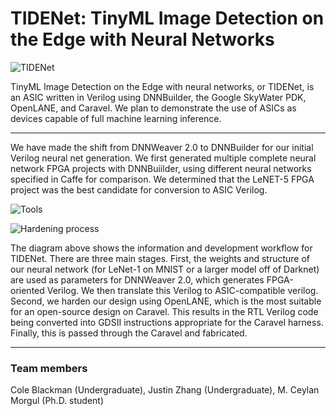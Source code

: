 # TIDENet: TinyML Image Detection on the Edge with Neural Networks

![TIDENet](https://user-images.githubusercontent.com/20258533/127727938-ccdee7c5-3582-4c0c-a487-ed6c02af17ac.png)


TinyML Image Detection on the Edge with neural networks, or TIDENet, is an ASIC written in Verilog using DNNBuilder, the Google SkyWater PDK, OpenLANE, and Caravel. We plan to demonstrate the use of ASICs as devices capable of full machine learning inference.

---

We have made the shift from DNNWeaver 2.0 to DNNBuilder for our initial Verilog neural net generation. We first generated multiple complete neural network FPGA projects with DNNBuiilder, using different neural networks specified in Caffe for comparison. We determined that the LeNET-5 FPGA project was the best candidate for conversion to ASIC Verilog.

![Tools](https://user-images.githubusercontent.com/76919968/127719155-3585117d-af65-4d23-961d-7011a44594ee.png)



![Hardening process](https://user-images.githubusercontent.com/20258533/127681956-1283058e-9603-4bfb-97cd-02227f20dafa.png)

The diagram above shows the information and development workflow for TIDENet. There are three main stages. First, the weights and structure of our neural network (for LeNet-1 on MNIST or a larger model off of Darknet) are used as parameters for DNNWeaver 2.0, which generates FPGA-oriented Verilog. We then translate this Verilog to ASIC-compatible verilog. Second, we harden our design using OpenLANE, which is the most suitable for an open-source design on Caravel. This results in the RTL Verilog code being converted into GDSII instructions appropriate for the Caravel harness. Finally, this is passed through the Caravel and fabricated.

---

### Team members
Cole Blackman (Undergraduate), Justin Zhang (Undergraduate), M. Ceylan Morgul (Ph.D. student)
